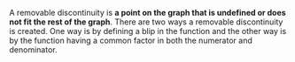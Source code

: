 A removable discontinuity is **a point on the graph that is undefined or does not fit the rest of the graph**. There are two ways a removable discontinuity is created. One way is by defining a blip in the function and the other way is by the function having a common factor in both the numerator and denominator.
